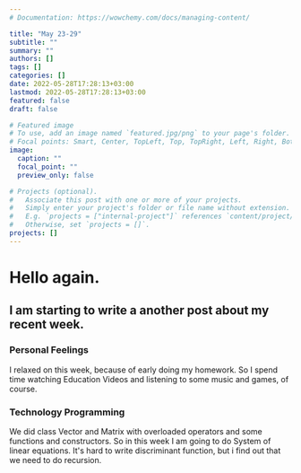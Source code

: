 ```yaml
---
# Documentation: https://wowchemy.com/docs/managing-content/

title: "May 23-29"
subtitle: ""
summary: ""
authors: []
tags: []
categories: []
date: 2022-05-28T17:28:13+03:00
lastmod: 2022-05-28T17:28:13+03:00
featured: false
draft: false

# Featured image
# To use, add an image named `featured.jpg/png` to your page's folder.
# Focal points: Smart, Center, TopLeft, Top, TopRight, Left, Right, BottomLeft, Bottom, BottomRight.
image:
  caption: ""
  focal_point: ""
  preview_only: false

# Projects (optional).
#   Associate this post with one or more of your projects.
#   Simply enter your project's folder or file name without extension.
#   E.g. `projects = ["internal-project"]` references `content/project/deep-learning/index.md`.
#   Otherwise, set `projects = []`.
projects: []
---
```


# Hello again.

## I am starting to write a another post about my recent week.

### Personal Feelings

I relaxed on this week, because of early doing my homework. So I spend time watching Education Videos and listening to some music and games, of course.

### Technology Programming

We did class Vector and Matrix with overloaded operators and some functions and constructors. So in this week I am going to do System of linear equations. It's hard to write discriminant function, but i find out that we need to do recursion.


